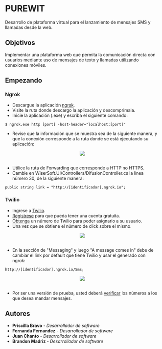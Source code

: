 # PUREWIT

Desarrollo de plataforma virtual para el lanzamiento de mensajes SMS y llamadas desde la web.

## Objetivos

Implementar una plataforma web que permita la comunicación directa con usuarios mediante uso de mensajes de texto y llamadas utilizando
conexiones móviles.

## Empezando

### Ngrok
- Descargue la aplicación [ngrok](https://bin.equinox.io/c/4VmDzA7iaHb/ngrok-stable-windows-amd64.zip).
- Visite la ruta donde descargo la aplicación y descomprimala.
- Inicie la aplicación (.exe) y escriba el siguiente comando:
```
$ ngrok.exe http [port] -host-header="localhost:[port]"
```
- Revise que la información que se muestra sea de la siguiente manera, y que la conexión corresponde a la ruta donde se está ejecutando su aplicación:
<div align="center">
  <img src="https://docs.kentico.com/download/attachments/72976069/image2017-3-30_15-52-14.png?version=1&modificationDate=1490881934994&api=v2"><br><br>
</div>

- Utilice la ruta de Forwarding que corresponde a HTTP no HTTPS.
- Cambie en WiserSoft.UI/Controllers/DifusionController.cs la línea número 30, de la siguiente manera:
```
public string link = "http://[identificador].ngrok.io";
```
### Twilio
- Ingrese a [Twilio](https://www.twilio.com/).
- [Registrese](https://www.twilio.com/try-twilio) para que pueda tener una cuenta gratuita.
- [Obtenga](https://www.twilio.com/console/phone-numbers/incoming) un número de Twilio para poder asignarlo a su usuario.
- Una vez que se obtiene el número de click sobre el mismo.
<div align="center">
  <img src="https://www.google.com/url?sa=i&rct=j&q=&esrc=s&source=images&cd=&cad=rja&uact=8&ved=2ahUKEwiZ-pPEyvDcAhVlzlkKHTCAASQQjRx6BAgBEAU&url=%2Furl%3Fsa%3Di%26rct%3Dj%26q%3D%26esrc%3Ds%26source%3Dimages%26cd%3D%26cad%3Drja%26uact%3D8%26ved%3D2ahUKEwiZ-pPEyvDcAhVlzlkKHTCAASQQjRx6BAgBEAU%26url%3D%252Furl%253Fsa%253Di%2526rct%253Dj%2526q%253D%2526esrc%253Ds%2526source%253Dimages%2526cd%253D%2526cad%253Drja%2526uact%253D8%2526ved%253D%2526url%253Dhttps%25253A%25252F%25252Fwww.twilio.com%25252Fdocs%25252Fsms%25252Ftutorials%25252Fhow-to-send-sms-messages-c%2526psig%253DAOvVaw1ij3BTfckV5vFbG3moGlrd%2526ust%253D1534474862093251%26psig%3DAOvVaw1ij3BTfckV5vFbG3moGlrd%26ust%3D1534474862093251&psig=AOvVaw1ij3BTfckV5vFbG3moGlrd&ust=1534474862093251"><br><br>
</div>

- En la sección de "Messaging" y luego "A message comes in" debe de cambiar el link por default que tiene Twilio y usar el generado con ngrok:
```
http://[identificador].ngrok.io/Sms;
```
<div align="center">
  <img src="https://s3.amazonaws.com/www.appcelerator.com.images/twilio_1.png"><br><br>
</div>

- Por ser una versión de prueba, usted deberá [verificar](https://www.twilio.com/console/phone-numbers/verified) los números a los que desea mandar mensajes. 


## Autores

* **Priscilla Bravo** - *Desarrollador de software* 
* **Fernanda Fernandez** - *Desarrollador de software* 
* **Juan Chanto** - *Desarrollador de software* 
* **Brandon Madriz** - *Desarrollador de software* 

